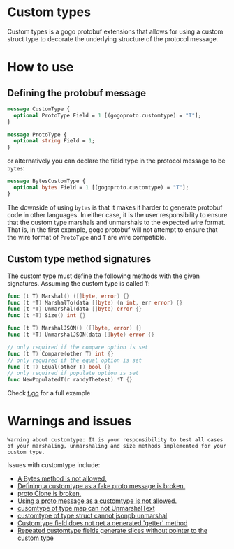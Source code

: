 # Custom types

Custom types is a gogo protobuf extensions that allows for using a custom
struct type to decorate the underlying structure of the protocol message.

# How to use

## Defining the protobuf message

```proto
message CustomType {
  optional ProtoType Field = 1 [(gogoproto.customtype) = "T"];
}

message ProtoType {
  optional string Field = 1;
}
```

or alternatively you can declare the field type in the protocol message to be
`bytes`:

```proto
message BytesCustomType {
  optional bytes Field = 1 [(gogoproto.customtype) = "T"];
}
```

The downside of using `bytes` is that it makes it harder to generate protobuf
code in other languages. In either case, it is the user responsibility to
ensure that the custom type marshals and unmarshals to the expected wire
format. That is, in the first example, gogo protobuf will not attempt to ensure
that the wire format of `ProtoType` and `T` are wire compatible.

## Custom type method signatures

The custom type must define the following methods with the given
signatures. Assuming the custom type is called `T`:

```go
func (t T) Marshal() ([]byte, error) {}
func (t *T) MarshalTo(data []byte) (n int, err error) {}
func (t *T) Unmarshal(data []byte) error {}
func (t *T) Size() int {}

func (t T) MarshalJSON() ([]byte, error) {}
func (t *T) UnmarshalJSON(data []byte) error {}

// only required if the compare option is set
func (t T) Compare(other T) int {}
// only required if the equal option is set
func (t T) Equal(other T) bool {}
// only required if populate option is set
func NewPopulatedT(r randyThetest) *T {}
```

Check [t.go](test/t.go) for a full example

# Warnings and issues

`Warning about customtype: It is your responsibility to test all cases of your marshaling, unmarshaling and size methods implemented for your custom type.`

Issues with customtype include:
  * <a href="https://github.com/crxprotobuf/protobuf/issues/199">A Bytes method is not allowed.<a/>
  * <a href="https://github.com/crxprotobuf/protobuf/issues/132">Defining a customtype as a fake proto message is broken.</a>
  * <a href="https://github.com/crxprotobuf/protobuf/issues/147">proto.Clone is broken.</a>
  * <a href="https://github.com/crxprotobuf/protobuf/issues/125">Using a proto message as a customtype is not allowed.</a>
  * <a href="https://github.com/crxprotobuf/protobuf/issues/200">cusomtype of type map can not UnmarshalText</a>
  * <a href="https://github.com/crxprotobuf/protobuf/issues/201">customtype of type struct cannot jsonpb unmarshal</a>
  * <a href="https://github.com/crxprotobuf/protobuf/issues/477">Customtype field does not get a generated 'getter' method</a>
  * <a href="https://github.com/crxprotobuf/protobuf/issues/478">Repeated customtype fields generate slices without pointer to the custom type </a>
